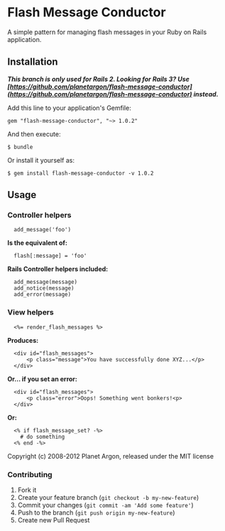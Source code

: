 # Flash Message Conductor

A simple pattern for managing flash messages in your Ruby on Rails application.

## Installation

***This branch is only used for Rails 2. Looking for Rails 3? Use [https://github.com/planetargon/flash-message-conductor](https://github.com/planetargon/flash-message-conductor) instead.***

Add this line to your application's Gemfile:

    gem "flash-message-conductor", "~> 1.0.2"

And then execute:

    $ bundle

Or install it yourself as:

    $ gem install flash-message-conductor -v 1.0.2

## Usage

### Controller helpers

```
  add_message('foo')
```

**Is the equivalent of:**

```
  flash[:message] = 'foo'
```

**Rails Controller helpers included:**

```
  add_message(message)
  add_notice(message)
  add_error(message)
```

### View helpers

```
  <%= render_flash_messages %>
```

**Produces:**

```
  <div id="flash_messages">
      <p class="message">You have successfully done XYZ...</p>
  </div>
```

**Or... if you set an error:**

```
  <div id="flash_messages">
      <p class="error">Oops! Something went bonkers!<p>
  </div>
```

**Or:**

```
  <% if flash_message_set? -%>
    # do something
  <% end -%>
```

Copyright (c) 2008-2012 Planet Argon, released under the MIT license

### Contributing

1. Fork it
2. Create your feature branch (`git checkout -b my-new-feature`)
3. Commit your changes (`git commit -am 'Add some feature'`)
4. Push to the branch (`git push origin my-new-feature`)
5. Create new Pull Request
